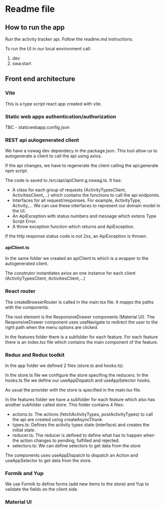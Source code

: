 # Readme file

## How to run the app

Run the activity tracker api. Follow the readme.md instructions.

To run the UI in our local environment call:

1. dev
2. swa:start

## Front end architecture

### Vite

This is a type script react app created with vite.

### Static web apps authentication/authorization

TBC - staticwebapp.config.json

### REST api autogenerated client

We have a nswag dev dependecy in the package.json. This tool allow us to autogenerate a client to call the api using axios.

If the api changes, we have to regenerate the client calling the api:generate npm script.

The code is saved to /src/api/apiClient.g.nswag.ts. It has:

- A class for each group of requests (ActivityTypesClient, ActivitiesClient,...) which contains the functions to call the api endpoints.
- Interfaces for all request/responses. For example, ActivityType, Activity,... We can use these interfaces to represent our domain model in the UI.
- An ApiException with status numbers and message which extens Type Script Error.
- A throw exception function which returns and ApiException.

If the http response status code is not 2xx, an ApiException is thrown.

#### apiClient.ts

In the same folder we created an apiClient.ts which is a wrapper to the autogenerated client.

The construtor instantiates axios an one instance for each client (ActivityTypesClient, ActivitiesClient,...)

### React router

The createBrowserRouter is called in the main.tsx file. It mapps the paths with the components.

The root element is the ResponsiveDrawer components (Material UI). The ResponsiveDrawer component uses useNavigate to redirect the user to the right path when the menu options are clicked.

In the features folder there is a subfolder for each feature. For each feature there is an index.tsx file which contains the main component of the feature.

### Redux and Redux toolkit

In the app folder we defined 2 files (store.ts and hooks.ts).

In the store.ts file we configure the store specifing the reducers. In the hooks.ts file we define our useAppDispatch and useAppSelector hooks.

As usual the provider with the store is specified in the main.tsx file.

In the features folder we have a subfolder for each feature which also has another subfolder called store. This folder contains 4 files:

- actions.ts: The actions (fetchActivityTypes, postActivityTypes) to call the api are created using createAsyncThunk.
- types.ts: Defines the activity types state (interface) and creates the initial state.
- reducer.ts: The reducer is defined to define what has to happen when the action changes to pending, fulfilled and rejected.
- selectors.ts: We can define selectors to get data from the store

The components uses useAppDispatch to dispatch an Action and useAppSelector to get data from the store.

### Formik and Yup

We use Formik to define forms (add new items to the store) and Yup to validate the fields on the client side.

### Material UI
